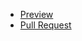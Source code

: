 - [Preview](https://lena-25.github.io/)
- [Pull Request](https://github.com/Lena-25/my-repo/pull/1/files)
